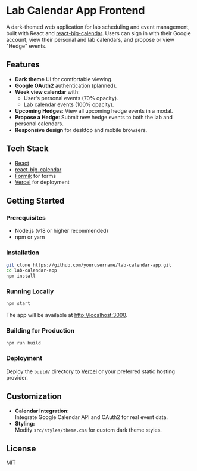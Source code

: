 # Lab Calendar App Frontend

A dark-themed web application for lab scheduling and event management, built with React and [react-big-calendar](https://github.com/jquense/react-big-calendar). Users can sign in with their Google account, view their personal and lab calendars, and propose or view "Hedge" events.

## Features

- **Dark theme** UI for comfortable viewing.
- **Google OAuth2** authentication (planned).
- **Week view calendar** with:
  - User's personal events (70% opacity).
  - Lab calendar events (100% opacity).
- **Upcoming Hedges**: View all upcoming hedge events in a modal.
- **Propose a Hedge**: Submit new hedge events to both the lab and personal calendars.
- **Responsive design** for desktop and mobile browsers.

## Tech Stack

- [React](https://react.dev/)
- [react-big-calendar](https://github.com/jquense/react-big-calendar)
- [Formik](https://formik.org/) for forms
- [Vercel](https://vercel.com/) for deployment

## Getting Started

### Prerequisites

- Node.js (v18 or higher recommended)
- npm or yarn

### Installation

```bash
git clone https://github.com/yourusername/lab-calendar-app.git
cd lab-calendar-app
npm install
```

### Running Locally

```bash
npm start
```

The app will be available at [http://localhost:3000](http://localhost:3000).

### Building for Production

```bash
npm run build
```

### Deployment

Deploy the `build/` directory to [Vercel](https://vercel.com/) or your preferred static hosting provider.

## Customization

- **Calendar Integration:**  
  Integrate Google Calendar API and OAuth2 for real event data.
- **Styling:**  
  Modify `src/styles/theme.css` for custom dark theme styles.

## License

MIT